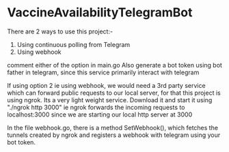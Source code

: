 # VaccineAvailabilityTelegramBot

There are 2 ways to use this project:-
1. Using continuous polling from Telegram
2. Using webhook

comment either of the option in main.go
Also generate a bot token using bot father in telegram, since this service primarily interact with telegram

If using option 2 ie using webhook,
we would need a 3rd party service which can forward public requests to our local server, for that this project is using ngrok. 
Its a very light weight service.
Download it and start it using "./ngrok http 3000" ie ngrok forwards the incoming requests to localhost:3000 since we are starting our local http server at 3000

In the file webhook.go, there is a method SetWebhook(), which fetches the tunnels created by ngrok and registers a  webhook with telegram using your bot token.
